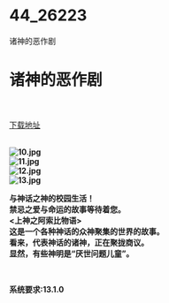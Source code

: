 # 44_26223
诸神的恶作剧
# 诸神的恶作剧
 <br/></br>
[下载地址](https://www.switch520.cc/article/26223 "下载地址")
<br/></br>

<p><strong><img title="10.jpg" src="https://www.switch520.cc/muke_img/2022_01_10_cb4515b4df58d.jpg" alt="10.jpg"></strong><br>
<strong><img title="11.jpg" src="https://www.switch520.cc/muke_img/2022_01_10_2436f100e2054.jpg" alt="11.jpg"></strong><br>
<strong><img title="12.jpg" src="https://www.switch520.cc/muke_img/2022_01_10_faf023bbb6633.jpg" alt="12.jpg"></strong><br>
<strong><img title="13.jpg" src="https://www.switch520.cc/muke_img/2022_01_10_1106dbef31837.jpg" alt="13.jpg">&nbsp;</strong></p>
<p><strong>与神话之神的校园生活！</strong><br>
<strong>禁忌之爱与命运的故事等待着您。</strong><br>
<strong>&lt;上神之阿索比物语&gt;</strong><br>
<strong>这是一个各种神话的众神聚集的世界的故事。</strong><br>
<strong>看来，代表神话的诸神，正在聚拢商议。</strong><br>
<strong>显然，有些神明是“厌世问题儿童”。</strong></p>
<p>&nbsp;</p>
<p><strong>系统要求:13.1.0</strong></p>



